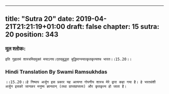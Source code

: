 
---
title: "Sutra 20"
date: 2019-04-21T21:21:19+01:00
draft: false
chapter: 15
sutra: 20
position: 343
---
### मूल श्लोकः:
```
इति गुह्यतमं शास्त्रमिदमुक्तं मयाऽनघ।एतद्बुद्ध्वा बुद्धिमान्स्यात्कृतकृत्यश्च भारत।।15.20।।

```

### Hindi Translation By Swami Ramsukhdas
```
।।15.20।।हे निष्पाप अर्जुन इस प्रकार यह अत्यन्त गोपनीय शास्त्र मेरे द्वारा कहा गया है। हे भरतवंशी अर्जुन इसको जानकर मनुष्य ज्ञानवान् (तथा प्राप्तप्राप्तव्य) और कृतकृत्य हो जाता है।

```

